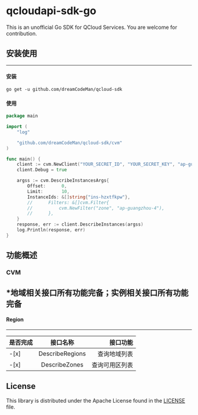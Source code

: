 # qcloudapi-sdk-go

This is an unofficial Go SDK for QCloud Services. You are welcome for contribution.


## 安装使用

---

#### 安装

```shell
go get -u github.com/dreamCodeMan/qcloud-sdk
```

#### 使用

```go
package main

import (
	"log"

	"github.com/dreamCodeMan/qcloud-sdk/cvm"
)

func main() {
	client := cvm.NewClient("YOUR_SECRET_ID", "YOUR_SECRET_KEY", "ap-guangzhou")
	client.Debug = true

	argss := cvm.DescribeInstancesArgs{
		Offset:      0,
		Limit:       10,
		InstanceIds: &[]string{"ins-hzxtfkpw"},
		//		Filters: &[]cvm.Filter{
		//			cvm.NewFilter("zone", "ap-guangzhou-4"),
		//		},
	}
	response, err := client.DescribeInstances(argss)
	log.Println(response, err)
}

```

## 功能概述

### CVM
*地域相关接口所有功能完备；实例相关接口所有功能完备
---
#### Region
---
|是否完成         | 接口名称           | 接口功能  |
| ------------- |:-------------:| -----:|
| -[x]      | DescribeRegions | 查询地域列表 |
| -[x]      | DescribeZones      |   查询可用区列表 |


## License

This library is distributed under the Apache License found in the [LICENSE](./LICENSE) file.

